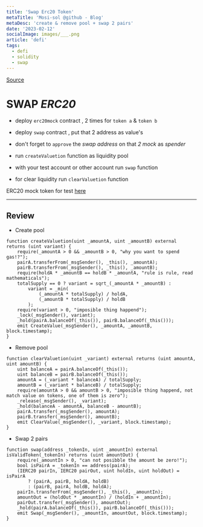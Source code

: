 ```yaml
---
title: 'Swap Erc20 Token'
metaTitle: 'Mosi-sol @github - Blog'
metaDesc: 'create & remove pool + swap 2 pairs'
date: '2023-02-12'
socialImage: images/___.png
article: 'defi'
tags:
  - defi
  - solidity
  - swap
---
```


[Source](https://github.com/mosi-sol/live-contract-s3/tree/main/02-Swap%20No%20Fee)

# SWAP *ERC20*
- deploy `erc20mock` contract , 2 times for `token a` & `token b`
- deploy `swap` contract , put that 2 address as value's
- don't forget to `approve` the *swap address* on that *2 mock* as *spender*
- run `createValuetion` function as liquidity pool
- with your test account or other account run `swap` function

- for clear liquidity run `clearValuetion` function

ERC20 mock token for test [here](https://github.com/mosi-sol/live-contract-s3/blob/main/02-Swap%20No%20Fee/ERC20Mock.sol) 

---

## Review

- Create pool

```solidity
function createValuetion(uint _amountA, uint _amountB) external returns (uint variant) {
    require(_amountA > 0 && _amountB > 0, "why you want to spend gas!?");
    pairA.transferFrom(_msgSender(), _this(), _amountA);
    pairB.transferFrom(_msgSender(), _this(), _amountB);
    require(holdA * _amountB == holdB * _amountA, "rule is rule, read mathematicals");
    totalSupply == 0 ? variant = sqrt_(_amountA * _amountB) : 
        variant = _min(
            (_amountA * totalSupply) / holdA,
            (_amountB * totalSupply) / holdB
        );
    require(variant > 0, "imposible thing happend");
    _lock(_msgSender(), variant);
    _hold(pairA.balanceOf(_this()), pairB.balanceOf(_this()));
    emit CreateValue(_msgSender(), _amountA, _amountB, block.timestamp);
}
```

- Remove pool

```solidity
function clearValuetion(uint _variant) external returns (uint amountA, uint amountB) {
    uint balanceA = pairA.balanceOf(_this());
    uint balanceB = pairB.balanceOf(_this());
    amountA = (_variant * balanceA) / totalSupply;
    amountB = (_variant * balanceB) / totalSupply;
    require(amountA > 0 && amountB > 0, "imposible thing happend, not match value on tokens, one of them is zero");
    _release(_msgSender(), _variant);
    _hold(balanceA - amountA, balanceB - amountB);
    pairA.transfer(_msgSender(), amountA);
    pairB.transfer(_msgSender(), amountB);
    emit ClearValue(_msgSender(), _variant, block.timestamp);
}
```

- Swap 2 pairs

```solidity
function swap(address _tokenIn, uint _amountIn) external isValidToken(_tokenIn) returns (uint amountOut) {
    require(_amountIn > 0, "can not posibble the amount be zero!");
    bool isPairA = _tokenIn == address(pairA);
    (IERC20 pairIn, IERC20 pairOut, uint holdIn, uint holdOut) = isPairA
        ? (pairA, pairB, holdA, holdB)
        : (pairB, pairA, holdB, holdA);
    pairIn.transferFrom(_msgSender(), _this(), _amountIn);
    amountOut = (holdOut * _amountIn) / (holdIn + _amountIn);
    pairOut.transfer(_msgSender(), amountOut);
    _hold(pairA.balanceOf(_this()), pairB.balanceOf(_this()));
    emit Swap(_msgSender(), _amountIn, amountOut, block.timestamp);
}
```

